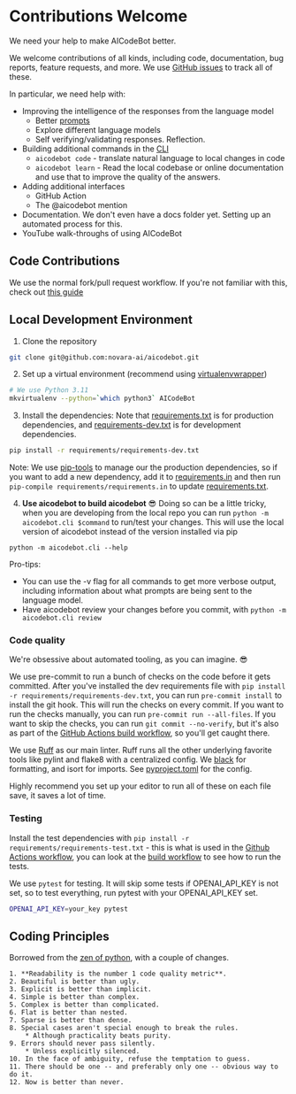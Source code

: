 # Contributions Welcome

We need your help to make AICodeBot better.

We welcome contributions of all kinds, including code, documentation, bug reports, feature requests, and more. We use [GitHub issues](https://github.com/novara-ai/AICodeBot/issues) to track all of these.

In particular, we need help with:

* Improving the intelligence of the responses from the language model
  * Better [prompts](prompts)
  * Explore different language models
  * Self verifying/validating responses. Reflection.
* Building additional commands in the [CLI](aicodebot/cli.py)
  * `aicodebot code` - translate natural language to local changes in code
  * `aicodebot learn` - Read the local codebase or online documentation and use that to improve the quality of the answers.
* Adding additional interfaces
  * GitHub Action
  * The @aicodebot mention
* Documentation. We don't even have a docs folder yet. Setting up an automated process for this.
* YouTube walk-throughs of using AICodeBot

## Code Contributions

We use the normal fork/pull request workflow. If you're not familiar with this, check out [this guide](https://docs.github.com/en/get-started/quickstart/contributing-to-projects)

## Local Development Environment

1. Clone the repository

```bash
git clone git@github.com:novara-ai/aicodebot.git
```

2. Set up a virtual environment (recommend using [virtualenvwrapper](https://virtualenvwrapper.readthedocs.io/en/latest/))

```bash
# We use Python 3.11
mkvirtualenv --python=`which python3` AICodeBot
```

3. Install the dependencies:
Note that [requirements.txt](requirements/requirements.txt) is for production dependencies, and [requirements-dev.txt](requirements/requirements-dev.txt) is for development dependencies.

```bash
pip install -r requirements/requirements-dev.txt
```

Note: We use [pip-tools](https://pypi.org/project/pip-tools/) to manage our the production dependencies, so if you want to add a new dependency, add it to [requirements.in](requirements/requirements.in) and then run `pip-compile requirements/requirements.in` to update [requirements.txt](requirements/requirements.txt).

4. **Use aicodebot to build aicodebot** 😎 Doing so can be a little tricky, when you are developing from the local repo you can run `python -m aicodebot.cli $command` to run/test your changes. This will use the local version of aicodebot instead of the version installed via pip

```
python -m aicodebot.cli --help
```

Pro-tips:

* You can use the -v flag for all commands to get more verbose output, including information about what prompts are being sent to the language model.
* Have aicodebot review your changes before you commit, with `python -m aicodebot.cli review`

### Code quality

We're obsessive about automated tooling, as you can imagine. 😎

We use pre-commit to run a bunch of checks on the code before it gets committed. After you've installed the dev requirements file with `pip install -r requirements/requirements-dev.txt`, you can run  `pre-commit install` to install the git hook. This will run the checks on every commit. If you want to run the checks manually, you can run `pre-commit run --all-files`. If you want to skip the checks, you can run `git commit --no-verify`, but it's also as part of the [GitHub Actions build workflow](.github/workflows/build.yml), so you'll get caught there.

We use [Ruff](https://github.com/astral-sh/ruff) as our main linter. Ruff runs all the other underlying favorite tools like pylint and flake8 with a centralized config. We [black](https://black.readthedocs.io/en/stable/) for formatting, and isort for imports. See [pyproject.toml](pyproject.toml) for the config.

Highly recommend you set up your editor to run all of these on each file save, it saves a lot of time.

### Testing

Install the test dependencies with
`pip install -r requirements/requirements-test.txt` - this is what is used in the [Github Actions workflow](https://github.com/novara-ai/AICodeBot/actions), you can look at the [build workflow](.github/workflows/build.yml) to see how to run the tests.

We use `pytest` for testing. It will skip some tests if OPENAI_API_KEY is not set, so to test everything, run pytest with your OPENAI_API_KEY set.

```bash
OPENAI_API_KEY=your_key pytest
```

## Coding Principles

Borrowed from the [zen of python](http://c2.com/cgi/wiki?PythonPhilosophy), with a couple of changes.

```text
1. **Readability is the number 1 code quality metric**.
2. Beautiful is better than ugly.
3. Explicit is better than implicit.
4. Simple is better than complex.
5. Complex is better than complicated.
6. Flat is better than nested.
7. Sparse is better than dense.
8. Special cases aren't special enough to break the rules.
    * Although practicality beats purity.
9. Errors should never pass silently.
    * Unless explicitly silenced.
10. In the face of ambiguity, refuse the temptation to guess.
11. There should be one -- and preferably only one -- obvious way to do it.
12. Now is better than never.
```

